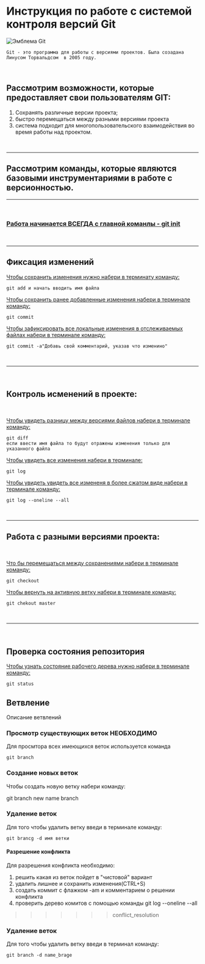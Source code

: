 # **Инструкция по работе с системой контроля версий Git**

   ![Эмблема Git](git.jpeg)
   
    Git - это программа для работы с версиями проектов. Была созадана Линусом Торвальдсом  в 2005 году. 

<br/>

 ## Рассмотрим возможности, которые предоставляет свои пользователям GIT:
1. Сохранять различные версии проекта;
2. быстро перемещаться между разными версиями проекта
3. система подходит для многопользовательского взаимодействия во время работы над проектом.

<br/>

---

## Рассмотрим команды, которые являются базовыми инструментариями в работе с версионностью.

---
<br/>

### <ins>Работа начинается ВСЕГДА  с главной команлы - **git init**<ins> ##

<br/>

---

## Фиксация изменений

<ins>Чтобы сохранить изменения нужно набери в терминату команду:<ins>

    git add и начать вводить имя файла

<ins>Чтобы сохранить ранее добавленные изменения набери в терминале команду:<ins>

    git commit     

<ins>Чтобы зафиксировать все локальные изменения в отслеживаемых файлах набери в терминале команду:<ins>

    git commit -a"Добавь свой комментарий, указав что изменино"


<br/>

---

<br/>

## Контроль исменений в проекте:

<br/>

<ins>Чтобы увидеть разницу между версиями файлов набери в терминале команду:<ins>

    git diff
    если ввести имя файла то будут отражены изменения только для указанного файла


<ins>Чтобы увидеть все изменения набери в терминале:<ins>

    git log 

<ins>Чтобы увидеть увидеть все измененя в более сжатом виде набери в терминале команду:<ins>

    git log --oneline --all 

<br/>

---

## Работа с разными версиями проекта:

<br/>

<ins>Что бы перемещаться между сохранениями набери в терминале команду:<ins>

    git checkout

<ins>Чтобы вернуть на активную ветку набери в терминале команду:<ins>
    
    git chekout master

<br/>

---

<br/>

## Проверка состояния репозитория

<ins>Чтобы узнать состояние рабочего дерева нужно набери в терминале команду:<ins>

    git status

## Ветвление


Описание ветвлений

### Просмотр существующих веток НЕОБХОДИМО

Для просмтора всех имеющихся веток используется команда 

    git branch

### Создание новых веток

Чтобы создать новую ветку набери команду:

git branch new name branch

### Удаление веток

Для того чтобы удалить ветку введи в терминале команду:

    git brancg -d имя ветки

#### Разрешение конфликта

Для разрешения конфликта необходимо:

1. решить какая из веток пойдет в "чистовой" вариант
2. удалить лишнее и сохранить изменения(CTRL+S)
3. создать коммит с флажком -am и комментарием о решении конфликта
4. проверить дерево комитов с помощью команды git log --oneline --all
>>>>>>> conflict_resolution

### Удаление веток

    
Для того чтобы удалить ветку введи в терминал команду:

    git branch -d name_brage

